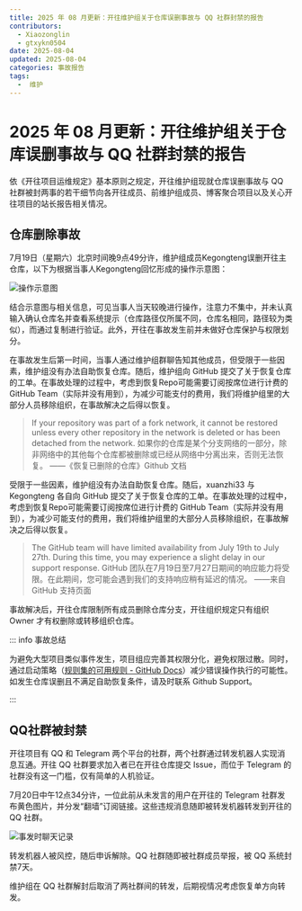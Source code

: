 ```yaml
---
title: 2025 年 08 月更新：开往维护组关于仓库误删事故与 QQ 社群封禁的报告
contributors:
  - Xiaozonglin
  - gtxykn0504
date: 2025-08-04
updated: 2025-08-04
categories: 事故报告
tags:
  -  维护
---
```


# 2025 年 08 月更新：开往维护组关于仓库误删事故与 QQ 社群封禁的报告

依《开往项目运维规定》基本原则之规定，开往维护组现就仓库误删事故与 QQ 社群被封两事的若干细节向各开往成员、前维护组成员、博客聚合项目以及关心开往项目的站长报告相关情况。

## 仓库删除事故

7月19日（星期六）北京时间晚9点49分许，维护组成员Kegongteng误删开往主仓库，以下为根据当事人Kegongteng回忆形成的操作示意图：

![操作示意图](https://www.travellings.cn/assets/img/accident-1.png)

结合示意图与相关信息，可见当事人当天较晚进行操作，注意力不集中，并未认真输入确认仓库名并查看系统提示（仓库路径仅所属不同，仓库名相同，路径较为类似），而通过复制进行验证。此外，开往在事故发生前并未做好仓库保护与权限划分。

在事故发生后第一时间，当事人通过维护组群聊告知其他成员，但受限于一些因素，维护组没有办法自助恢复仓库。随后，维护组向 GitHub 提交了关于恢复仓库的工单。在事故处理的过程中，考虑到恢复Repo可能需要订阅按席位进行计费的 GitHub Team（实际并没有用到），为减少可能支付的费用，我们将维护组里的大部分人员移除组织，在事故解决之后得以恢复。

> If your repository was part of a fork network, it cannot be restored unless every other repository in the network is deleted or has been detached from the network.
> 如果你的仓库是某个分支网络的一部分，除非网络中的其他每个仓库都被删除或已经从网络中分离出来，否则无法恢复。
> ——《恢复已删除的仓库》Github 文档

受限于一些因素，维护组没有办法自助恢复仓库。随后，xuanzhi33 与 Kegongteng 各自向 GitHub 提交了关于恢复仓库的工单。在事故处理的过程中，考虑到恢复Repo可能需要订阅按席位进行计费的 GitHub Team（实际并没有用到），为减少可能支付的费用，我们将维护组里的大部分人员移除组织，在事故解决之后得以恢复。

> The GitHub team will have limited availability from July 19th to July 27th. During this time, you may experience a slight delay in our support response.
> GitHub 团队在7月19日至7月27日期间的响应能力将受限。在此期间，您可能会遇到我们的支持响应稍有延迟的情况。
> ——来自 GitHub 支持页面

事故解决后，开往仓库限制所有成员删除仓库分支，开往组织规定只有组织 Owner 才有权删除或转移组织仓库。

::: info 事故总结

为避免大型项目类似事件发生，项目组应完善其权限分化，避免权限过散。同时，通过启动策略（[规则集的可用规则 - GitHub Docs](https://docs.github.com/en/repositories/configuring-branches-and-merges-in-your-repository/managing-rulesets/available-rules-for-rulesets)）减少错误操作执行的可能性。如发生仓库误删且不满足自助恢复条件，请及时联系 Github Support。

:::

## QQ社群被封禁

开往项目有 QQ 和 Telegram 两个平台的社群，两个社群通过转发机器人实现消息互通。开往 QQ 社群要求加入者已在开往仓库提交 Issue，而位于 Telegram 的社群没有这一门槛，仅有简单的人机验证。

7月20日中午12点34分许，一位此前从未发言的用户在开往的 Telegram 社群发布黄色图片，并分发“翻墙”订阅链接。这些违规消息随即被转发机器转发到开往的 QQ 社群。

![事发时聊天记录](https://www.travellings.cn/assets/img/accident-2.png)

转发机器人被风控，随后申诉解除。QQ 社群随即被社群成员举报，被 QQ 系统封禁7天。

维护组在 QQ 社群解封后取消了两社群间的转发，后期视情况考虑恢复单方向转发。
